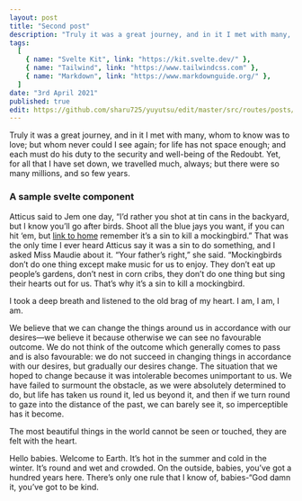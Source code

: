 ```yaml
---
layout: post
title: "Second post"
description: "Truly it was a great journey, and in it I met with many, whom to know was to love; but whom never could I see again; for life has not space enough; and each must do his duty to the security and well-being of the Redoubt."
tags:
  [
    { name: "Svelte Kit", link: "https://kit.svelte.dev/" },
    { name: "Tailwind", link: "https://www.tailwindcss.com" },
    { name: "Markdown", link: "https://www.markdownguide.org/" },
  ]
date: "3rd April 2021"
published: true
edit: https://github.com/sharu725/yuyutsu/edit/master/src/routes/posts/firstpost.md
---
```


<script>
  import Counter from "$lib/components/Counter.svelte"
</script>

Truly it was a great journey, and in it I met with many, whom to know was to love; but whom never could I see again; for life has not space enough; and each must do his duty to the security and well-being of the Redoubt. Yet, for all that I have set down, we travelled much, always; but there were so many millions, and so few years.

### A sample svelte component

<Counter />

Atticus said to Jem one day, “I’d rather you shot at tin cans in the backyard, but I know you’ll go after birds. Shoot all the blue jays you want, if you can hit ‘em, but [link to home](/) remember it’s a sin to kill a mockingbird.” That was the only time I ever heard Atticus say it was a sin to do something, and I asked Miss Maudie about it. “Your father’s right,” she said. “Mockingbirds don’t do one thing except make music for us to enjoy. They don’t eat up people’s gardens, don’t nest in corn cribs, they don’t do one thing but sing their hearts out for us. That’s why it’s a sin to kill a mockingbird.

I took a deep breath and listened to the old brag of my heart. I am, I am, I am.

We believe that we can change the things around us in accordance with our desires—we believe it because otherwise we can see no favourable outcome. We do not think of the outcome which generally comes to pass and is also favourable: we do not succeed in changing things in accordance with our desires, but gradually our desires change. The situation that we hoped to change because it was intolerable becomes unimportant to us. We have failed to surmount the obstacle, as we were absolutely determined to do, but life has taken us round it, led us beyond it, and then if we turn round to gaze into the distance of the past, we can barely see it, so imperceptible has it become.

The most beautiful things in the world cannot be seen or touched, they are felt with the heart.

Hello babies. Welcome to Earth. It’s hot in the summer and cold in the winter. It’s round and wet and crowded. On the outside, babies, you’ve got a hundred years here. There’s only one rule that I know of, babies-“God damn it, you’ve got to be kind.
